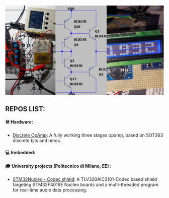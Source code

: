 ![img](banner.png)

## REPOS LIST: 

#### 🛠 Hardware:
- [Discrete OpAmp](https://github.com/AleDedor/Discrete_OpAmp): A fully working three stages opamp, based on SOT363 discrete bjts and nmos.
#### 💻 Embedded:
#### 🎓 University projects (Politecnico di Milano, EE) :
- [STM32Nucleo - Codec shield]([https://github.com/AleDedor/Discrete_OpAmp](https://github.com/AleDedor/STM32Nucleo-Codec-Shield)): A TLV320AIC3101-Codec based shield targeting STM32F401RE Nucleo boards and a multi-threaded program for real-time audio data processing.
